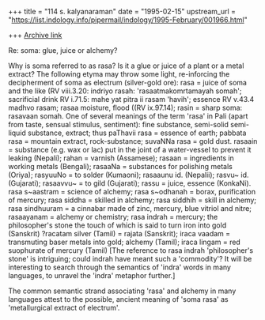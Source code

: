 +++
title = "114 s. kalyanaraman"
date = "1995-02-15"
upstream_url = "https://list.indology.info/pipermail/indology/1995-February/001966.html"

+++
[Archive link](https://list.indology.info/pipermail/indology/1995-February/001966.html)

Re: soma: glue, juice or alchemy?

Why is soma referred to as rasa? Is it a glue or juice of a plant or a metal 
extract? The following etyma may throw some light, re-inforcing the decipherment
of soma as electrum (silver-gold ore): rasa = juice of soma and the like (RV 
viii.3.20: indriyo rasah: 'rasaatmakomrtamayah somah'; sacrificial drink RV 
i.71.5: mahe yat pitra ii rasam 'havih'; essence RV v.43.4 madhvo rasam; rasaa 
moisture, flood ((RV ix.97.14); rasin = sharp soma: rasavaan somah. One of 
several meanings of the term 'rasa' in Pali (apart from taste, sensual stimulus,
sentiment): fine substance, semi-solid semi-liquid substance, extract; thus 
paThavii rasa = essence of earth; pabbata rasa = mountain extract, 
rock-substance; suvaNNa rasa = gold dust. rasaain = substance (e.g. wax or lac) 
put in the joint of a water-vessel to prevent it leaking (Nepali); rahan = 
varnish (Assamese); rasaan = ingredients in working metals (Bengali); rasaaNa = 
substances for polishing metals (Oriya); rasyuuNo = to solder (Kumaoni); 
rasaaunu id. (Nepalii); rasvu~ id. (Gujarati); rasaavvu~ = to gild (Gujarati); 
rassu = juice, essence (KonkaNi). rasa s~aastram = science of alchemy; rasa 
s~odhanah = borax, purification of mercury; rasa siddha = skilled in alchemy; 
rasa siddhih = skill in alchemy; rasa sindhuuram = a cinnabar made of zinc, 
mercury, blue vitriol and nitre; rasaayanam = alchemy or chemistry; rasa indrah 
= mercury; the philosopher's stone the touch of which is said to turn iron into 
gold (Sanskrit) ?racatam silver (Tamil) = rajata (Sanskrit); iraca vaadam = 
transmuting baser metals into gold; alchemy (Tamil); iraca lingam = red 
suophurate of mercury (Tamil) [The reference to rasa indrah 'philosopher's 
stone' is intriguing; could indrah have meant such a 'commodity'? It will be 
interesting to search through the semantics of 'indra' words in many languages, 
to unravel the 'indra' metaphor further.]

The common semantic strand associating 'rasa' and alchemy in many languages 
attest to the possible, ancient meaning of 'soma rasa' as 'metallurgical extract
of electrum'.







